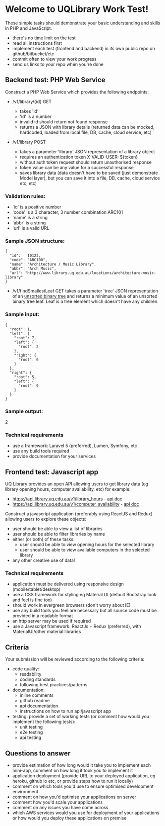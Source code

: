 # Welcome to UQLibrary Work Test!

These simple tasks should demonstrate your basic understanding and skills in PHP and JavaScript.
- there's no time limit on the test
- read all instructions first
- implement each test (frontend and backend) in its own public repo on github/bitbucket/etc
- commit often to view your work progress
- send us links to your repo when you're done

## Backend test: PHP Web Service

Construct a PHP Web Service which provides the following endpoints:

- /v1/library/{id} GET 
  - takes 'id'
  - 'id' is a number
  - invalid id should return not found response
  - returns a JSON with library details (returned data can be mocked, hardcoded, loaded from local file, DB, cache, cloud service, etc)
  
- /v1/library POST 
  - takes a parameter 'library' JSON representation of a library object 
  - requires an authentication token X-VALID-USER: ${token} 
  - without auth token request should return unauthorised response
  - token value can be any value for a successful response  
  - saves library data (data doesn't have to be saved (just demonstrate Model layer), but you can save it into a file, DB, cache, cloud service etc, etc)
     
### Validation rules:
- 'id' is a positive number
- 'code' is a 3 character, 3 number combination ARC101
- 'name' is a string
- 'abbr' is a string
- 'url' is a valid URL

### Sample JSON structure:
```
{
  "id":   10123, 
  "code": "ARC100", 
  "name": "Architecture / Music Library", 
  "abbr": "Arch Music", 
  "url": "http://www.library.uq.edu.au/locations/architecture-music-library" 
}
```

- /v1/findSmallestLeaf GET takes a parameter 'tree' JSON representation of an [unsorted binary tree](https://en.wikipedia.org/wiki/Binary_tree)
 and returns a minimum value of an unsorted binary tree leaf. Leaf is a tree element which doesn't have any children.

### Sample input:
```
{
  "root": 1,
  "left": {
    "root": 7,
    "left": {
      "root": 2
    },
    "right": {
      "root": 6
    }
  },
  "right": {
    "root": 5,
    "left": {
      "root": 9
    }
  }
}
```

### Sample output:
2


### Technical requirements
- use a framework: Laravel 5 (preferred), Lumen, Symfony, etc
- use any build tools required
- provide documentation for your services


## Frontend test: Javascript app

UQ Library provides an open API allowing users to get library data (eg library opening hours, computer availability, etc) for example:
 - https://api.library.uq.edu.au/v1/library_hours - [api doc](https://github.com/uqlibrary/work-test/blob/master/api/library_hours.md)
 - https://api.library.uq.edu.au/v1/computer_availability - [api doc](https://github.com/uqlibrary/work-test/blob/master/api/computers_availability.md)
 
Construct a javascript application (preferably using ReactJS and Redux) allowing users to explore these objects:
- user should be able to view a list of libraries 
- user should be able to filter libraries by name
- either (or both) of these tasks:
  - user should be able to view opening hours for the selected library
  - user should be able to view available computers in the selected library 
- any other creative use of data!

### Technical requirements

- application must be delivered using responsive design (mobile/tablet/desktop)
- use a CSS framework for styling eg Material UI (default Bootstrap look and feel is fine too)
- should work in evergreen browsers (don't worry about IE)
- use any build tools you feel are necessary but all source code must be provided in a readable format
- an http server may be used if required
- use a Javascript framework: ReactJs + Redux (preferred), with MaterialUI/other material libraries

## Criteria

Your submission will be reviewed according to the following criteria:

- code quality: 
  - readability
  - coding standards
  - following best practices/patterns
- documentation:
  - inline comments
  - github readme
  - api documentation
  - instructions on how to run api/javascript app
- testing: provide a set of working tests (or comment how would you implement the following tests):
  - unit testing
  - e2e testing
  - api testing
  
## Questions to answer

- provide estimation of how long would it take you to implement each mini-app, comment on how long it took you to implement it
- application deployment (provide URL to your deployed application, eg heroku, github io etc, or provide steps how to run it locally)
- comment on which tools you'd use to ensure optimised development environment
- comment on how you'd optimise your applications on server
- comment how you'd scale your applications
- comment on any issues you have come across
- which AWS services would you use for deployment of your applications or how would you deploy these applications on premise 
 


